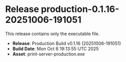 # Release production-0.1.16-20251006-191051

This release contains only the executable file.

- **Release**: Production Build v0.1.16 (20251006-191051)
- **Build Date**: Mon Oct  6 19:13:55 UTC 2025
- **Asset**: print-server-production.exe
